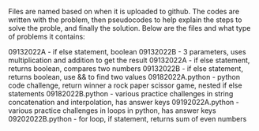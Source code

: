 Files are named based on when it is uploaded to github.
The codes are written with the problem, then pseudocodes to help explain the steps to solve the proble, and finally the solution.
Below are the files and what type of problems it contains:

09132022A - if else statement, boolean
09132022B - 3 parameters, uses multiplication and addition to get the result
09132022A - if else statement, returns boolean, compares two numbers
09132022B - if else statement, returns boolean, use && to find two values
09182022A.python - python code challenge, return winner a rock paper scissor game, nested if else statements
09182022B.python - various practice challenges in string concatenation and interpolation, has answer keys
09192022A.python - various practice challenges in loops in python, has answer keys
09202022B.python - for loop, if statement, returns sum of even numbers
